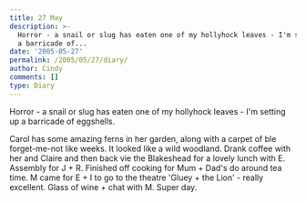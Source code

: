 ```yaml
---
title: 27 May
description: >-
  Horror - a snail or slug has eaten one of my hollyhock leaves - I'm setting up
  a barricade of...
date: '2005-05-27'
permalink: /2005/05/27/diary/
author: Cindy
comments: []
type: Diary
---
```


Horror - a snail or slug has eaten one of my hollyhock leaves - I'm setting up a barricade of eggshells.

Carol has some amazing ferns in her garden, along with a carpet of ble forget-me-not like weeks. It looked like a wild woodland. Drank coffee with her and Claire and then back vie the Blakeshead for a lovely lunch with E. Assembly for J + R. Finished off cooking for Mum + Dad's do around tea time. M came for E + I to go to the theatre 'Gluey + the Lion' - really excellent. Glass of wine + chat with M. Super day.
